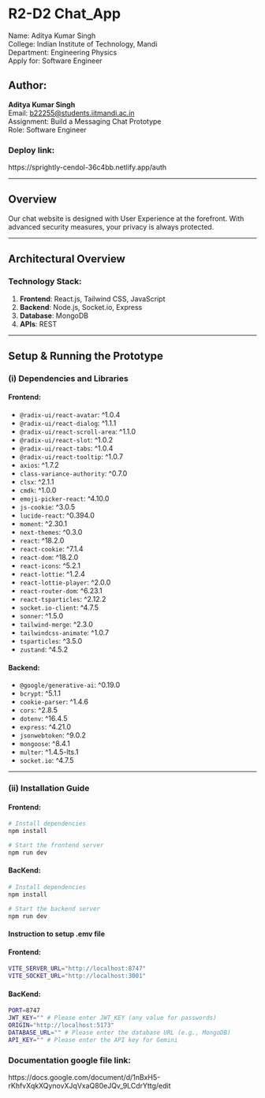 <h1 classname="text-center flex justify-center items-center">R2-D2 Chat_App</h1>

<p>
  Name: Aditya Kumar Singh<br/>
  College: Indian Institute of Technology, Mandi<br/>
  Department: Engineering Physics <br/>
  Apply for: Software Engineer<br/>
</p>

## Author: 
**Aditya Kumar Singh**  
Email: [b22255@students.iitmandi.ac.in](mailto:b22255@students.iitmandi.ac.in)  
Assignment: Build a Messaging Chat Prototype  
Role: Software Engineer  

<h3>Deploy link: </h3> https://sprightly-cendol-36c4bb.netlify.app/auth

---

## Overview
Our chat website is designed with User Experience at the forefront. With advanced security measures, your privacy is always protected.

---

## Architectural Overview

### Technology Stack:
1. **Frontend**: React.js, Tailwind CSS, JavaScript
2. **Backend**: Node.js, Socket.io, Express
3. **Database**: MongoDB
4. **APIs**: REST

---

## Setup & Running the Prototype

### (i) Dependencies and Libraries

#### Frontend:
- `@radix-ui/react-avatar`: ^1.0.4
- `@radix-ui/react-dialog`: ^1.1.1
- `@radix-ui/react-scroll-area`: ^1.1.0
- `@radix-ui/react-slot`: ^1.0.2
- `@radix-ui/react-tabs`: ^1.0.4
- `@radix-ui/react-tooltip`: ^1.0.7
- `axios`: ^1.7.2
- `class-variance-authority`: ^0.7.0
- `clsx`: ^2.1.1
- `cmdk`: ^1.0.0
- `emoji-picker-react`: ^4.10.0
- `js-cookie`: ^3.0.5
- `lucide-react`: ^0.394.0
- `moment`: ^2.30.1
- `next-themes`: ^0.3.0
- `react`: ^18.2.0
- `react-cookie`: ^7.1.4
- `react-dom`: ^18.2.0
- `react-icons`: ^5.2.1
- `react-lottie`: ^1.2.4
- `react-lottie-player`: ^2.0.0
- `react-router-dom`: ^6.23.1
- `react-tsparticles`: ^2.12.2
- `socket.io-client`: ^4.7.5
- `sonner`: ^1.5.0
- `tailwind-merge`: ^2.3.0
- `tailwindcss-animate`: ^1.0.7
- `tsparticles`: ^3.5.0
- `zustand`: ^4.5.2

#### Backend:
- `@google/generative-ai`: ^0.19.0
- `bcrypt`: ^5.1.1
- `cookie-parser`: ^1.4.6
- `cors`: ^2.8.5
- `dotenv`: ^16.4.5
- `express`: ^4.21.0
- `jsonwebtoken`: ^9.0.2
- `mongoose`: ^8.4.1
- `multer`: ^1.4.5-lts.1
- `socket.io`: ^4.7.5

---

### (ii) Installation Guide

#### Frontend:
```bash
# Install dependencies
npm install

# Start the frontend server
npm run dev
```
#### BacKend:
``` bash
# Install dependencies
npm install

# Start the backend server
npm run dev

```

#### Instruction to setup .emv file 

#### Frontend:
```bash
VITE_SERVER_URL="http://localhost:8747"
VITE_SOCKET_URL="http://localhost:3001"

```
#### BacKend:
``` bash
PORT=8747
JWT_KEY="" # Please enter JWT_KEY (any value for passwords)
ORIGIN="http://localhost:5173"
DATABASE_URL="" # Please enter the database URL (e.g., MongoDB)
API_KEY="" # Please enter the API key for Gemini
```

<h3>Documentation google file link: </h3> https://docs.google.com/document/d/1nBxH5-rKhfvXqkXQynovXJqVxaQ80eJQv_9LCdrYttg/edit<br/>
